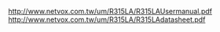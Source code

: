 http://www.netvox.com.tw/um/R315LA/R315LAUsermanual.pdf
http://www.netvox.com.tw/um/R315LA/R315LAdatasheet.pdf
